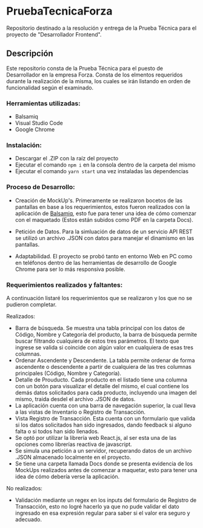 # PruebaTecnicaForza
Repositorio destinado a la resolución y entrega de la Prueba Técnica para el proyecto de "Desarrollador Frontend".

## Descripción
Este repositorio consta de la Prueba Técnica para el puesto de Desarrollador en la empresa Forza.
Consta de los elmentos requeridos durante la realización de la misma, los cuales se irán listando en orden de funcionalidad según el examinado.


### Herramientas utilizadas:
- Balsamiq
- Visual Studio Code
- Google Chrome

### Instalación:
- Descargar el .ZIP con la raíz del proyecto
- Ejecutar el comando ```npm i``` en la consola dentro de la carpeta del mismo
- Ejecutar el comando ```yarn start``` una vez instaladas las dependencias

### Proceso de Desarrollo:

- Creación de MockUp's.
Primeramente se realizaron bocetos de las pantallas en base a los requerimientos, estos fueron realizados con la aplicación de [Balsamiq](https://balsamiq.com/wireframes/), esto fue para tener una idea de cómo comenzar con el maquetado (Estos están subidos como PDF en la carpeta Docs).

- Petición de Datos.
Para la simluación de datos de un servicio API REST se utilizó un archivo .JSON con datos para manejar el dinamismo en las pantallas.

- Adaptabilidad.
El proyecto se probó tanto en entorno Web en PC como en teléfonos dentro de las herramientas de desarrollo de Google Chrome para ser lo más responsiva posible.


### Requerimientos realizados y faltantes:
A continuación listaré los requerimientos que se realizaron y los que no se pudieron completar.

Realizados:
- Barra de búsqueda. Se muestra una tabla principal con los datos de Código, Nombre y Categoría del producto, la barra de búsqueda permite buscar filtrando cualquiera de estos tres parámetros. El texto que ingrese se valida si coincide con algún valor en cualquiera de esas tres columnas.
- Ordenar Ascendente y Descendente. La tabla permite ordenar de forma ascendente o descendente a partir de cualquiera de las tres columnas principales (Código, Nombre y Categoría).
- Detalle de Prouducto. Cada producto en el listado tiene una columna con un botón para visualizar el detalle del mismo, el cual contiene los demás datos solicitados para cada producto, incluyendo una imagen del mismo, traida desdel el archivo .JSON de datos.
- La aplicación cuenta con una barra de navegación superior, la cual lleva a las vistas de Inventario o Registro de Transacción.
- Vista Registro de Transacción. Esta cuenta con un formulario que valida si los datos solicitados han sido ingresados, dando feedback si alguno falta o si todos han sido llenados.
- Se optó por utilizar la librería web React.js, al ser esta una de las opciones como librerías reactiva de javascript.
- Se simula una petición a un servidor, recuperando datos de un archivo .JSON almacenado localmente en el proyecto.
- Se tiene una carpeta llamada Docs donde se presenta evidencia de los MockUps realizados antes de comenzar a maquetar, esto para tener una idea de cómo debería verse la aplicación.

No realizados:
- Validación mediante un regex en los inputs del formulario de Registro de Transacción, esto no logré hacerlo ya que no pude validar el dato ingresado en esa expresión regular para saber si el valor era seguro y adecuado.
